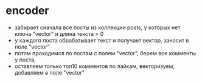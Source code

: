 # encoder

- забирает сначала все посты из коллекции posts, у которых нет ключа "vector" и длина текста > 0
- у каждого поста обрабатывает текст и получает вектор, заносит в поле "vector"
- потом проходимся по постам с полем "vector", берем все комменты у поста,
- оставляем только топ10 комментов по лайкам, векторизуем, добавляем в поле "vector"
